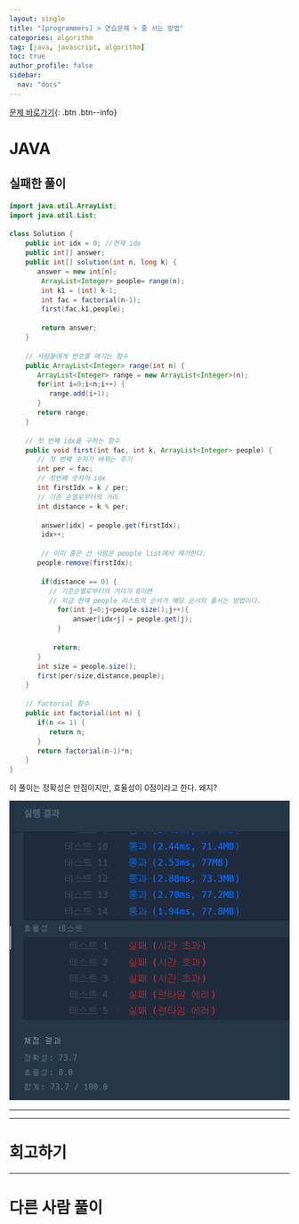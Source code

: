 ```yaml
---
layout: single
title: "[programmers] > 연습문제 > 줄 서는 방법"
categories: algorithm
tag: [java, javascript, algorithm]
toc: true
author_profile: false
sidebar:
  nav: "docs"
---
```


[문제 바로가기](https://school.programmers.co.kr/learn/courses/30/lessons/12936){: .btn .btn--info}

# JAVA

## 실패한 풀이

```java
import java.util.ArrayList;
import java.util.List;

class Solution {
    public int idx = 0; //현재 idx
    public int[] answer;
    public int[] solution(int n, long k) {
       answer = new int[n];
        ArrayList<Integer> people= range(n);
        int k1 = (int) k-1;
        int fac = factorial(n-1);
        first(fac,k1,people);

        return answer;
    }

    // 사람들에게 번호를 매기는 함수
    public ArrayList<Integer> range(int n) {
       ArrayList<Integer> range = new ArrayList<Integer>(n);
       for(int i=0;i<n;i++) {
          range.add(i+1);
       }
       return range;
    }

    // 첫 번째 idx를 구하는 함수
    public void first(int fac, int k, ArrayList<Integer> people) {
       // 첫 번째 숫자가 바뀌는 주기
       int per = fac;
       // 첫번째 숫자의 idx
       int firstIdx = k / per;
       // 기준 순열로부터의 거리
       int distance = k % per;

        answer[idx] = people.get(firstIdx);
        idx++;

        // 이미 줄은 선 사람은 people list에서 제거한다.
       people.remove(firstIdx);

        if(distance == 0) {
          // 기준순열로부터의 거리가 0이면
          // 지금 현재 people 리스트의 순서가 해당 순서의 줄서는 방법이다.
            for(int j=0;j<people.size();j++){
                answer[idx+j] = people.get(j);
            }

           return;
       }
       int size = people.size();
       first(per/size,distance,people);
    }

    // factorial 함수
    public int factorial(int n) {
       if(n <= 1) {
          return n;
       }
       return factorial(n-1)*n;
    }
}

```

이 풀이는 정확성은 만점이지만, 효율성이 0점이라고 한다. 왜지?

![Alt text](/assets/images/programmers_02_wrong.png)

---

---

# 회고하기

>

---

# 다른 사람 풀이
